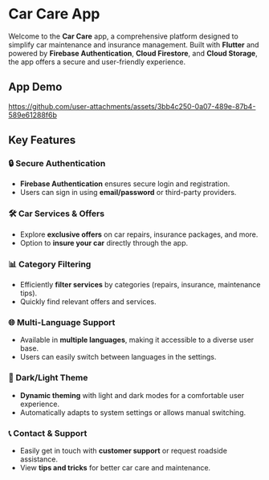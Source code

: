 # Car Care App

Welcome to the **Car Care** app, a comprehensive platform designed to simplify car maintenance and insurance management. Built with **Flutter** and powered by **Firebase Authentication**, **Cloud Firestore**, and **Cloud Storage**, the app offers a secure and user-friendly experience.

## App Demo

https://github.com/user-attachments/assets/3bb4c250-0a07-489e-87b4-589e61288f6b

## Key Features

### 🔒 Secure Authentication
- **Firebase Authentication** ensures secure login and registration.
- Users can sign in using **email/password** or third-party providers.

### 🛠️ Car Services & Offers
- Explore **exclusive offers** on car repairs, insurance packages, and more.
- Option to **insure your car** directly through the app.

### 📊 Category Filtering
- Efficiently **filter services** by categories (repairs, insurance, maintenance tips).
- Quickly find relevant offers and services.

### 🌐 Multi-Language Support
- Available in **multiple languages**, making it accessible to a diverse user base.
- Users can easily switch between languages in the settings.

### 🌙 Dark/Light Theme
- **Dynamic theming** with light and dark modes for a comfortable user experience.
- Automatically adapts to system settings or allows manual switching.

### 📞 Contact & Support
- Easily get in touch with **customer support** or request roadside assistance.
- View **tips and tricks** for better car care and maintenance.



